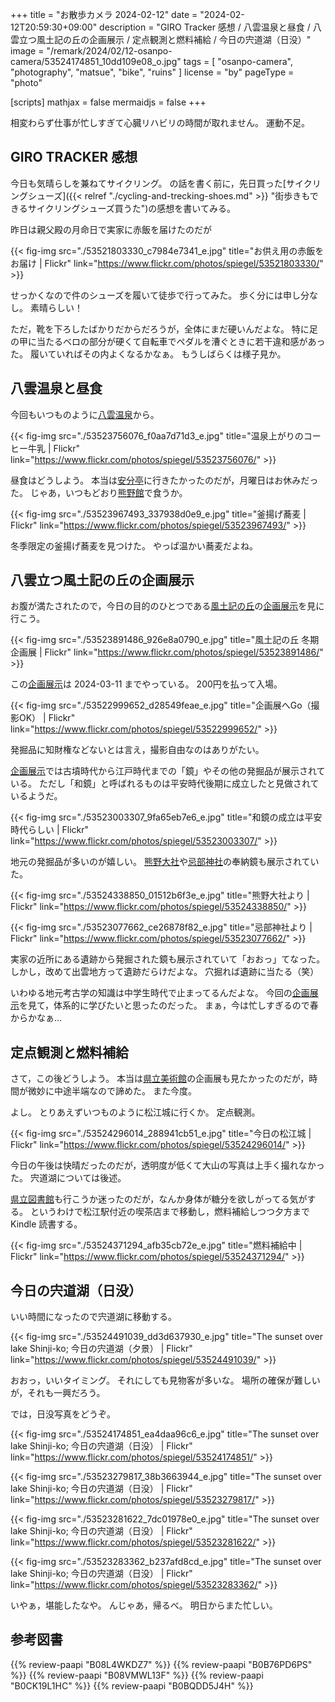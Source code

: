 +++
title = "お散歩カメラ 2024-02-12"
date =  "2024-02-12T20:59:30+09:00"
description = "GIRO Tracker 感想 / 八雲温泉と昼食 / 八雲立つ風土記の丘の企画展示 / 定点観測と燃料補給 / 今日の宍道湖（日没）"
image = "/remark/2024/02/12-osanpo-camera/53524174851_10dd109e08_o.jpg"
tags = [ "osanpo-camera", "photography", "matsue", "bike", "ruins" ]
license = "by"
pageType = "photo"

[scripts]
  mathjax = false
  mermaidjs = false
+++

相変わらず仕事が忙しすぎて心臓リハビリの時間が取れません。
運動不足。

## GIRO TRACKER 感想

今日も気晴らしを兼ねてサイクリング。
の話を書く前に，先日買った[サイクリングシューズ]({{< relref "./cycling-and-trecking-shoes.md" >}} "街歩きもできるサイクリングシューズ買うた")の感想を書いてみる。

昨日は親父殿の月命日で実家に赤飯を届けたのだが

{{< fig-img src="./53521803330_c7984e7341_e.jpg" title="お供え用の赤飯をお届け | Flickr" link="https://www.flickr.com/photos/spiegel/53521803330/" >}}

せっかくなので件のシューズを履いて徒歩で行ってみた。
歩く分には申し分なし。
素晴らしい！

ただ，靴を下ろしたばかりだからだろうが，全体にまだ硬いんだよな。
特に足の甲に当たるベロの部分が硬くて自転車でペダルを漕ぐときに若干違和感があった。
履いていればその内よくなるかなぁ。
もうしばらくは様子見か。

## 八雲温泉と昼食

今回もいつものように[八雲温泉][八雲温泉ゆうあい熊野館]から。

{{< fig-img src="./53523756076_f0aa7d71d3_e.jpg" title="温泉上がりのコーヒー牛乳 | Flickr" link="https://www.flickr.com/photos/spiegel/53523756076/" >}}

昼食はどうしよう。
本当は[安分亭]に行きたかったのだが，月曜日はお休みだった。
じゃあ，いつもどおり[熊野館][八雲温泉ゆうあい熊野館]で食うか。

{{< fig-img src="./53523967493_337938d0e9_e.jpg" title="釜揚げ蕎麦 | Flickr" link="https://www.flickr.com/photos/spiegel/53523967493/" >}}

冬季限定の釜揚げ蕎麦を見つけた。
やっぱ温かい蕎麦だよね。

## 八雲立つ風土記の丘の企画展示

お腹が満たされたので，今日の目的のひとつである[風土記の丘][島根県立八雲立つ風土記の丘]の[企画展示][和鏡]を見に行こう。

{{< fig-img src="./53523891486_926e8a0790_e.jpg" title="風土記の丘 冬期企画展 | Flickr" link="https://www.flickr.com/photos/spiegel/53523891486/" >}}

この[企画展示][和鏡]は 2024-03-11 までやっている。
200円を払って入場。

{{< fig-img src="./53522999652_d28549feae_e.jpg" title="企画展へGo（撮影OK） | Flickr" link="https://www.flickr.com/photos/spiegel/53522999652/" >}}

発掘品に知財権などないとは言え，撮影自由なのはありがたい。

[企画展示][和鏡]では古墳時代から江戸時代までの「鏡」やその他の発掘品が展示されている。
ただし「和鏡」と呼ばれるものは平安時代後期に成立したと見做されているようだ。

{{< fig-img src="./53523003307_9fa65eb7e6_e.jpg" title="和鏡の成立は平安時代らしい | Flickr" link="https://www.flickr.com/photos/spiegel/53523003307/" >}}

地元の発掘品が多いのが嬉しい。
[熊野大社]や[忌部神社]の奉納鏡も展示されていた。

{{< fig-img src="./53524338850_01512b6f3e_e.jpg" title="熊野大社より | Flickr" link="https://www.flickr.com/photos/spiegel/53524338850/" >}}

{{< fig-img src="./53523077662_ce26878f82_e.jpg" title="忌部神社より | Flickr" link="https://www.flickr.com/photos/spiegel/53523077662/" >}}

実家の近所にある遺跡から発掘された鏡も展示されていて「おおっ」てなった。
しかし，改めて出雲地方って遺跡だらけだよな。
穴掘れば遺跡に当たる（笑）

いわゆる地元考古学の知識は中学生時代で止まってるんだよな。
今回の[企画展示][和鏡]を見て，体系的に学びたいと思ったのだった。
まぁ，今は忙しすぎるので春からかなぁ...

## 定点観測と燃料補給

さて，この後どうしよう。
本当は[県立美術館][島根県立美術館]の企画展も見たかったのだが，時間が微妙に中途半端なので諦めた。
また今度。

よし。
とりあえずいつものように松江城に行くか。
定点観測。

{{< fig-img src="./53524296014_288941cb51_e.jpg" title="今日の松江城 | Flickr" link="https://www.flickr.com/photos/spiegel/53524296014/" >}}

今日の午後は快晴だったのだが，透明度が低くて大山の写真は上手く撮れなかった。
宍道湖については後述。

[県立図書館][島根県立図書館]も行こうか迷ったのだが，なんか身体が糖分を欲しがってる気がする。
というわけで松江駅付近の喫茶店まで移動し，燃料補給しつつ夕方まで Kindle 読書する。

{{< fig-img src="./53524371294_afb35cb72e_e.jpg" title="燃料補給中 | Flickr" link="https://www.flickr.com/photos/spiegel/53524371294/" >}}

## 今日の宍道湖（日没）

いい時間になったので宍道湖に移動する。

{{< fig-img src="./53524491039_dd3d637930_e.jpg" title="The sunset over lake Shinji-ko; 今日の宍道湖（夕景） | Flickr" link="https://www.flickr.com/photos/spiegel/53524491039/" >}}

おおっ，いいタイミング。
それにしても見物客が多いな。
場所の確保が難しいが，それも一興だろう。

では，日没写真をどうぞ。

{{< fig-img src="./53524174851_ea4daa96c6_e.jpg" title="The sunset over lake Shinji-ko; 今日の宍道湖（日没） | Flickr" link="https://www.flickr.com/photos/spiegel/53524174851/" >}}

{{< fig-img src="./53523279817_38b3663944_e.jpg" title="The sunset over lake Shinji-ko; 今日の宍道湖（日没） | Flickr" link="https://www.flickr.com/photos/spiegel/53523279817/" >}}

{{< fig-img src="./53523281622_7dc01978e0_e.jpg" title="The sunset over lake Shinji-ko; 今日の宍道湖（日没） | Flickr" link="https://www.flickr.com/photos/spiegel/53523281622/" >}}

{{< fig-img src="./53523283362_b237afd8cd_e.jpg" title="The sunset over lake Shinji-ko; 今日の宍道湖（日没） | Flickr" link="https://www.flickr.com/photos/spiegel/53523283362/" >}}

いやぁ，堪能したなや。
んじゃあ，帰るべ。
明日からまた忙しい。

[熊野大社]: http://www.kumanotaisha.or.jp/ "出雲國一之宮　熊野大社"
[忌部神社]: https://maps.app.goo.gl/SctAEBqbycWDY3QF9
[八雲温泉ゆうあい熊野館]: https://www.kumanokan.jp/ "八雲温泉ゆうあい熊野館"
[木次乳業]: https://www.kisuki-milk.co.jp/ "木次乳業"
[安分亭]: http://yakumo-net.com/group/anbuntei/ "安分亭 – ようこそ八雲へ"
[島根県立図書館]: https://www.library.pref.shimane.lg.jp/ "島根県立図書館"
[島根県立八雲立つ風土記の丘]: https://www.yakumotatu-fudokinooka.jp/ "島根県立八雲立つ風土記の丘"
[展示学習館]: https://www.yakumotatu-fudokinooka.jp/hall "展示学習館 | 八雲立つ風土記の丘"
[和鏡]: https://www.yakumotatu-fudokinooka.jp/introduction/exhibition/4099 "令和５年度冬季企画展「和鏡」 | 八雲立つ風土記の丘"
[島根県立美術館]: https://www.shimane-art-museum.jp/ "SHIMANE ART MUSEUM | 島根県立美術館"

## 参考図書

{{% review-paapi "B08L4WKDZ7" %}} <!-- PowerShot ZOOM -->
{{% review-paapi "B0B76PD6PS" %}} <!-- サイクリング・シューズ GIRO Tracker -->
{{% review-paapi "B08VMWL13F" %}} <!-- VAAM -->
{{% review-paapi "B0CK19L1HC" %}} <!-- ハッキング思考 Kindle 版 -->
{{% review-paapi "B0BQDD5J4H" %}} <!-- 君と世界の終わりに; 世界の終わりに柴犬と #せかしば -->
